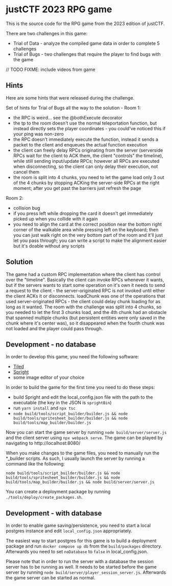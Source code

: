 # justCTF 2023 RPG game

This is the source code for the RPG game from the 2023 edition of justCTF.

There are two challenges in this game:
- Trial of Data - analyze the compiled game data in order to complete 5 challenges
- Trial of Bugs - two challenges that require the player to find bugs with the game

// TODO FIXME: include videos from game

## Hints

Here are some hints that were released during the challenge.

Set of hints for Trial of Bugs all the way to the solution - Room 1:
- the RPC is weird... see the @bothExecute decorator
- the tp to the room doesn't use the normal teleportation function, but instead directly sets the player coordinates - you could've noticed this if your ping was non-zero
- the RPC doesn't immediately execute the function, instead it sends a packet to the client and enqueues the actual function execution
- the client can freely delay RPCs originating from the server (serverside RPCs wait for the client to ACK them, the client "controls" the timeline), while still sending input/update RPCs; however all RPCs are executed when disconnecting, so the client can only delay their execution, not cancel them
- the room is split into 4 chunks, you need to let the game load only 3 out of the 4 chunks by stopping ACKing the server-side RPCs at the right moment; after you get past the barriers just refresh the page

Room 2: 
- collision bug
- if you press left while dropping the card it doesn't get immediately picked up when you collide with it again
- you need to align the card at the correct position near the bottom right corner of the walkable area while pressing left on the keyboard; then you can just walk right on the very bottom part of the room and it'll just let you pass through; you can write a script to make the alignment easier but it's doable without any scripts

## Solution

The game had a custom RPC implementation where the client has control over the "timeline". Basically the client can invoke RPCs whenever it wants, but if the servers wants to start some operation on it's own it needs to send a request to the client - the server-originated RPC is not invoked until either the client ACKs it or disconnects. loadChunk was one of the operations that used server-originated RPCs - the client could delay chunk loading for as long as it wanted. The room with the challenge was split into 4 chunks, so you needed to let the first 3 chunks load, and the 4th chunk had an obstacle that spanned multiple chunks (but persistent entities were only saved in the chunk where it's center was), so it disappeared when the fourth chunk was not loaded and the player could pass through.

## Development - no database

In order to develop this game, you need the following software:
- [Tiled](https://www.mapeditor.org/)
- [Spright](https://github.com/houmain/spright)
- some image editor of your choice

In order to build the game for the first time you need to do these steps:
- build Spright and edit the local_config.json file with the path to the executable (the key in the JSON is `sprightBin`)
- run `yarn install` and `npx tsc`
- `node build/tools/script_builder/builder.js && node build/tools/spritesheet_builder/builder.js && node build/tools/map_builder/builder.js`

Now you can start the game server by running `node build/server/server.js` and the client server using `npx webpack serve`. The game can be played by navigating to http://localhost:8080/

When you make changes to the game files, you need to manually run the *_builder scripts. As such, I usually launch the server by running a command like the following:
```
node build/tools/script_builder/builder.js && node build/tools/spritesheet_builder/builder.js && node build/tools/map_builder/builder.js && node build/server/server.js
```

You can create a deployment package by running `./tools/deploy/create_packages.sh`.

## Development - with database

In order to enable game saving/persistence, you need to start a local postgres instance and edit `local_config.json` appropriately.

The easiest way to start postgres for this game is to build a deployment package and run `docker compose up db` from the `build/packages` directory. Afterwards you need to set `noDatabase` to `false` in local_config.json.

Please note that in order to run the server with a database the session server has to be running as well. It needs to be started before the game server by running `node build/server/player_session_server.js`. Afterwards the game server can be started as normal.
